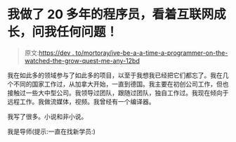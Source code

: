 # 我做了 20 多年的程序员，看着互联网成长，问我任何问题！

> 原文:[https://dev . to/mortoray/ive-be-a-a-time-a-programmer-on-the-watched-the-grow-quest-me-any-12bd](https://dev.to/mortoray/ive-been-a-programmer-for-over-20-years-watched-the-internet-the-grow-up-ask-me-anything-12bd)

我在如此多的领域参与了如此多的项目，以至于我想我已经把它们都忘了。我在几个不同的国家工作过，从加拿大开始，一直到德国。我主要在初创公司工作，但也接触过一些大中型公司。我领导过团队，跟随过团队，独自工作过。我现在倾向于远程工作。我做流媒体，视频。我曾经有一个编译器。

我写了很多。小说和非小说。

我是导师(提示:一直在找新学员:)